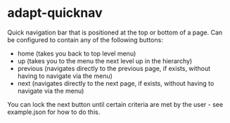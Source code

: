 adapt-quicknav
================

Quick navigation bar that is positioned at the top or bottom of a page. Can be configured to contain any of the following buttons:
- home (takes you back to top level menu)
- up (takes you to the menu the next level up in the hierarchy)
- previous (navigates directly to the previous page, if exists, without having to navigate via the menu)
- next (navigates directly to the next page, if exists, without having to navigate via the menu)

You can lock the next button until certain criteria are met by the user - see example.json for how to do this.
